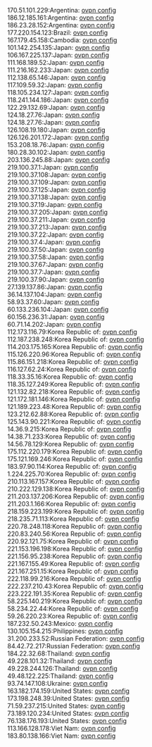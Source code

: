 170.51.101.229:Argentina: [ovpn config](vpn/170_51_101_229.ovpn)  
186.12.185.161:Argentina: [ovpn config](vpn/186_12_185_161.ovpn)  
186.23.28.152:Argentina: [ovpn config](vpn/186_23_28_152.ovpn)  
177.220.154.123:Brazil: [ovpn config](vpn/177_220_154_123.ovpn)  
167.179.45.158:Cambodia: [ovpn config](vpn/167_179_45_158.ovpn)  
101.142.254.135:Japan: [ovpn config](vpn/101_142_254_135.ovpn)  
106.167.225.137:Japan: [ovpn config](vpn/106_167_225_137.ovpn)  
111.168.189.52:Japan: [ovpn config](vpn/111_168_189_52.ovpn)  
111.216.162.233:Japan: [ovpn config](vpn/111_216_162_233.ovpn)  
112.138.65.146:Japan: [ovpn config](vpn/112_138_65_146.ovpn)  
117.109.59.32:Japan: [ovpn config](vpn/117_109_59_32.ovpn)  
118.105.234.127:Japan: [ovpn config](vpn/118_105_234_127.ovpn)  
118.241.144.186:Japan: [ovpn config](vpn/118_241_144_186.ovpn)  
122.29.132.69:Japan: [ovpn config](vpn/122_29_132_69.ovpn)  
124.18.27.76:Japan: [ovpn config](vpn/124_18_27_76.ovpn)  
124.18.27.76:Japan: [ovpn config](vpn/124_18_27_76.ovpn)  
126.108.19.180:Japan: [ovpn config](vpn/126_108_19_180.ovpn)  
126.126.201.172:Japan: [ovpn config](vpn/126_126_201_172.ovpn)  
153.208.18.76:Japan: [ovpn config](vpn/153_208_18_76.ovpn)  
180.28.30.102:Japan: [ovpn config](vpn/180_28_30_102.ovpn)  
203.136.245.88:Japan: [ovpn config](vpn/203_136_245_88.ovpn)  
219.100.37.1:Japan: [ovpn config](vpn/219_100_37_1.ovpn)  
219.100.37.108:Japan: [ovpn config](vpn/219_100_37_108.ovpn)  
219.100.37.109:Japan: [ovpn config](vpn/219_100_37_109.ovpn)  
219.100.37.125:Japan: [ovpn config](vpn/219_100_37_125.ovpn)  
219.100.37.138:Japan: [ovpn config](vpn/219_100_37_138.ovpn)  
219.100.37.19:Japan: [ovpn config](vpn/219_100_37_19.ovpn)  
219.100.37.205:Japan: [ovpn config](vpn/219_100_37_205.ovpn)  
219.100.37.211:Japan: [ovpn config](vpn/219_100_37_211.ovpn)  
219.100.37.213:Japan: [ovpn config](vpn/219_100_37_213.ovpn)  
219.100.37.22:Japan: [ovpn config](vpn/219_100_37_22.ovpn)  
219.100.37.4:Japan: [ovpn config](vpn/219_100_37_4.ovpn)  
219.100.37.50:Japan: [ovpn config](vpn/219_100_37_50.ovpn)  
219.100.37.58:Japan: [ovpn config](vpn/219_100_37_58.ovpn)  
219.100.37.67:Japan: [ovpn config](vpn/219_100_37_67.ovpn)  
219.100.37.7:Japan: [ovpn config](vpn/219_100_37_7.ovpn)  
219.100.37.90:Japan: [ovpn config](vpn/219_100_37_90.ovpn)  
27.139.137.86:Japan: [ovpn config](vpn/27_139_137_86.ovpn)  
36.14.137.104:Japan: [ovpn config](vpn/36_14_137_104.ovpn)  
58.93.37.60:Japan: [ovpn config](vpn/58_93_37_60.ovpn)  
60.133.236.104:Japan: [ovpn config](vpn/60_133_236_104.ovpn)  
60.156.236.31:Japan: [ovpn config](vpn/60_156_236_31.ovpn)  
60.71.14.202:Japan: [ovpn config](vpn/60_71_14_202.ovpn)  
112.173.116.79:Korea Republic of: [ovpn config](vpn/112_173_116_79.ovpn)  
112.187.238.248:Korea Republic of: [ovpn config](vpn/112_187_238_248.ovpn)  
114.203.175.165:Korea Republic of: [ovpn config](vpn/114_203_175_165.ovpn)  
115.126.220.96:Korea Republic of: [ovpn config](vpn/115_126_220_96.ovpn)  
115.86.151.218:Korea Republic of: [ovpn config](vpn/115_86_151_218.ovpn)  
116.127.62.24:Korea Republic of: [ovpn config](vpn/116_127_62_24.ovpn)  
118.33.35.16:Korea Republic of: [ovpn config](vpn/118_33_35_16.ovpn)  
118.35.127.249:Korea Republic of: [ovpn config](vpn/118_35_127_249.ovpn)  
121.132.82.218:Korea Republic of: [ovpn config](vpn/121_132_82_218.ovpn)  
121.172.181.146:Korea Republic of: [ovpn config](vpn/121_172_181_146.ovpn)  
121.189.223.48:Korea Republic of: [ovpn config](vpn/121_189_223_48.ovpn)  
123.212.62.88:Korea Republic of: [ovpn config](vpn/123_212_62_88.ovpn)  
125.143.90.221:Korea Republic of: [ovpn config](vpn/125_143_90_221.ovpn)  
14.36.9.215:Korea Republic of: [ovpn config](vpn/14_36_9_215.ovpn)  
14.38.71.233:Korea Republic of: [ovpn config](vpn/14_38_71_233.ovpn)  
14.56.78.129:Korea Republic of: [ovpn config](vpn/14_56_78_129.ovpn)  
175.112.220.179:Korea Republic of: [ovpn config](vpn/175_112_220_179.ovpn)  
175.121.169.246:Korea Republic of: [ovpn config](vpn/175_121_169_246.ovpn)  
183.97.90.114:Korea Republic of: [ovpn config](vpn/183_97_90_114.ovpn)  
1.224.225.70:Korea Republic of: [ovpn config](vpn/1_224_225_70.ovpn)  
210.113.167.157:Korea Republic of: [ovpn config](vpn/210_113_167_157.ovpn)  
210.222.129.138:Korea Republic of: [ovpn config](vpn/210_222_129_138.ovpn)  
211.203.137.206:Korea Republic of: [ovpn config](vpn/211_203_137_206.ovpn)  
211.203.1.166:Korea Republic of: [ovpn config](vpn/211_203_1_166.ovpn)  
218.159.223.199:Korea Republic of: [ovpn config](vpn/218_159_223_199.ovpn)  
218.235.71.113:Korea Republic of: [ovpn config](vpn/218_235_71_113.ovpn)  
220.78.248.118:Korea Republic of: [ovpn config](vpn/220_78_248_118.ovpn)  
220.83.240.56:Korea Republic of: [ovpn config](vpn/220_83_240_56.ovpn)  
220.92.121.75:Korea Republic of: [ovpn config](vpn/220_92_121_75.ovpn)  
221.153.196.198:Korea Republic of: [ovpn config](vpn/221_153_196_198.ovpn)  
221.156.95.238:Korea Republic of: [ovpn config](vpn/221_156_95_238.ovpn)  
221.167.155.49:Korea Republic of: [ovpn config](vpn/221_167_155_49.ovpn)  
221.167.251.15:Korea Republic of: [ovpn config](vpn/221_167_251_15.ovpn)  
222.118.99.216:Korea Republic of: [ovpn config](vpn/222_118_99_216.ovpn)  
222.237.210.43:Korea Republic of: [ovpn config](vpn/222_237_210_43.ovpn)  
223.222.191.35:Korea Republic of: [ovpn config](vpn/223_222_191_35.ovpn)  
58.225.140.219:Korea Republic of: [ovpn config](vpn/58_225_140_219.ovpn)  
58.234.22.44:Korea Republic of: [ovpn config](vpn/58_234_22_44.ovpn)  
59.26.220.23:Korea Republic of: [ovpn config](vpn/59_26_220_23.ovpn)  
187.232.50.243:Mexico: [ovpn config](vpn/187_232_50_243.ovpn)  
130.105.154.215:Philippines: [ovpn config](vpn/130_105_154_215.ovpn)  
31.200.233.52:Russian Federation: [ovpn config](vpn/31_200_233_52.ovpn)  
84.42.72.217:Russian Federation: [ovpn config](vpn/84_42_72_217.ovpn)  
184.22.32.68:Thailand: [ovpn config](vpn/184_22_32_68.ovpn)  
49.228.101.32:Thailand: [ovpn config](vpn/49_228_101_32.ovpn)  
49.228.244.126:Thailand: [ovpn config](vpn/49_228_244_126.ovpn)  
49.48.122.225:Thailand: [ovpn config](vpn/49_48_122_225.ovpn)  
93.74.147.108:Ukraine: [ovpn config](vpn/93_74_147_108.ovpn)  
163.182.174.159:United States: [ovpn config](vpn/163_182_174_159.ovpn)  
173.198.248.39:United States: [ovpn config](vpn/173_198_248_39.ovpn)  
71.59.237.215:United States: [ovpn config](vpn/71_59_237_215.ovpn)  
73.189.120.234:United States: [ovpn config](vpn/73_189_120_234.ovpn)  
76.138.176.193:United States: [ovpn config](vpn/76_138_176_193.ovpn)  
113.166.128.178:Viet Nam: [ovpn config](vpn/113_166_128_178.ovpn)  
183.80.138.166:Viet Nam: [ovpn config](vpn/183_80_138_166.ovpn)  
